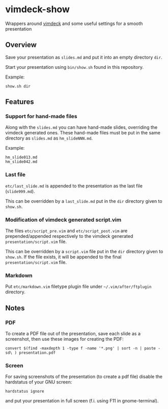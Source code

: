 # vimdeck-show
Wrappers around [vimdeck](https://github.com/tybenz/vimdeck) and some
useful settings for a smooth presentation

## Overview ##
Save your presentation as <code>slides.md</code> and put it into an
empty directory <code>dir</code>.

Start your presentation using <code>bin/show.sh</code> found in this
repository.

Example:

    show.sh dir

## Features
### Support for hand-made files
Along with the <code>slides.md</code> you can have hand-made slides,
overriding the vimdeck generated ones. These hand-made files must be put in
the same directory as <code>slides.md</code> as <code>hm_slideNNN.md</code>.

Example:

    hm_slide013.md
    hm_slide042.md

### Last file
<code>etc/last_slide.md</code> is appended to the presentation as the
last file (<code>slide999.md</code>).

This can be overridden by a <code>last_slide.md</code> put in the
<code>dir</code> directory given to <code>show.sh</code>.

### Modification of vimdeck generated script.vim
The files <code>etc/script_pre.vim</code> and <code>etc/script_post.vim</code>
are prepended/appended respectively to the vimdeck generated
<code>presentation/script.vim</code> file.

This can be overridden by a <code>script.vim</code> file put in the
<code>dir</code> directory given to <code>show.sh</code>. If the file
exists, it will be appended to the final <code>presentation/script.vim</code> file.

### Markdown
Put <code>etc/markdown.vim</code> filetype plugin file under <code>~/.vim/after/ftplugin</code> directory.

## Notes
### PDF
To create a PDF file out of the presentation, save each slide as a
screenshot, then use these images for creating the PDF:

    convert $(find -maxdepth 1 -type f -name '*.png' | sort -n | paste -sd\ ) presentation.pdf

### Screen
For saving screenshots of the presentation (to create a pdf file) disable the
hardstatus of your GNU screen:

    hardstatus ignore

and put your presentation in full screen (f.i. using F11 in gnome-terminal).

